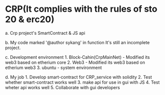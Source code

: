 # CRP(It complies with the rules of sto 20 & erc20)
  a. Crp project's SmartContract & JS api

  b. My code marked '@author sykang' in function
      It's still an incomplete project.

  c. Development environment
    1. Block-Cahin(CrpMainNet) - Modified its web3 based on etherium core
    2. Web3 - Modified its web3 based on etherium web3
    3. ubuntu - system environment
    
  d. My job
    1. Develop smart-contract for CRP_service with solidity
    2. Test whether smart-contract works well
    3. make api for use in gui with JS
    4. Test wheter api works well
    5. Collaborate with gui developers
